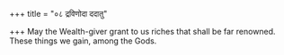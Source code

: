 +++
title = "०८ द्रविणोदा ददातु"

+++
May the Wealth-giver grant to us riches that shall be far renowned.  
     These things we gain, among the Gods.